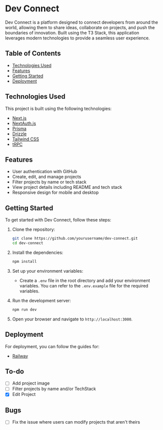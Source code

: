 # Dev Connect

Dev Connect is a platform designed to connect developers from around the world, allowing them to share ideas, collaborate on projects, and push the boundaries of innovation. Built using the T3 Stack, this application leverages modern technologies to provide a seamless user experience.

## Table of Contents

- [Technologies Used](#technologies-used)
- [Features](#features)
- [Getting Started](#getting-started)
- [Deployment](#deployment)

## Technologies Used

This project is built using the following technologies:

- [Next.js](https://nextjs.org)
- [NextAuth.js](https://next-auth.js.org)
- [Prisma](https://prisma.io)
- [Drizzle](https://orm.drizzle.team)
- [Tailwind CSS](https://tailwindcss.com)
- [tRPC](https://trpc.io)

## Features

- User authentication with GitHub
- Create, edit, and manage projects
- Filter projects by name or tech stack
- View project details including README and tech stack
- Responsive design for mobile and desktop

## Getting Started

To get started with Dev Connect, follow these steps:

1. Clone the repository:

   ```bash
   git clone https://github.com/yourusername/dev-connect.git
   cd dev-connect
   ```

2. Install the dependencies:

   ```bash
   npm install
   ```

3. Set up your environment variables:

   - Create a `.env` file in the root directory and add your environment variables. You can refer to the `.env.example` file for the required variables.

4. Run the development server:

   ```bash
   npm run dev
   ```

5. Open your browser and navigate to `http://localhost:3000`.

## Deployment

For deployment, you can follow the guides for:

- [Railway](https://railway.app/)

## To-do

- [ ] Add project image
- [ ] Filter projects by name and/or TechStack
- [x] Edit Project

## Bugs

- [ ] Fix the issue where users can modify projects that aren't theirs
